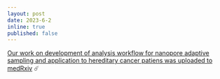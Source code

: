 ```yaml
---
layout: post
date: 2023-6-2
inline: true
published: false
---
```


[Our work on development of analysis workflow for nanopore adaptive sampling and application to hereditary cancer patiens was uploaded to medRxiv](https://www.medrxiv.org/content/10.1101/2023.05.30.23289318v1) :comet: 

